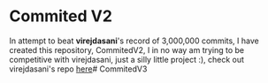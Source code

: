 # Commited V2

In attempt to beat **virejdasani**'s record of 3,000,000 commits, I have created this repository, CommitedV2, I in no way am trying to be competitive with virejdasani, just a silly little project :), check out virejdasani's repo [here](https://github.com/virejdasani/Commited)# CommitedV3
